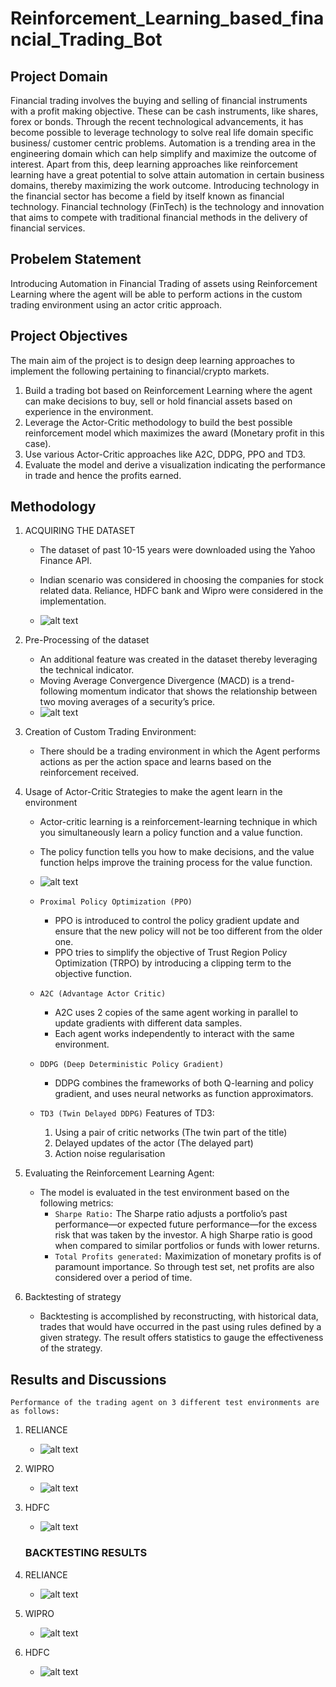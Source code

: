 # Reinforcement_Learning_based_financial_Trading_Bot

## Project Domain

Financial trading involves the buying and selling of financial instruments with a profit making objective. These can be cash instruments, like shares, forex or bonds. Through the recent technological advancements, it has become possible to leverage technology to solve real life domain specific business/ customer centric problems. Automation is a trending area in the engineering domain which can help simplify and maximize the outcome of interest. Apart from this, deep learning approaches like reinforcement learning have a great potential to solve attain automation in certain business domains, thereby maximizing the work outcome. Introducing technology in the financial sector has become a field by itself known as financial technology. Financial technology (FinTech) is the technology and innovation that aims to compete with traditional financial methods in the delivery of financial services.

## Probelem Statement

Introducing Automation in Financial Trading of assets using Reinforcement Learning where the agent will be able to perform actions in the custom trading environment using an actor critic approach.

## Project Objectives

The main aim of the project is to design deep learning approaches to implement the following pertaining to financial/crypto markets.

1. Build a trading bot based on Reinforcement Learning where the agent can make decisions to buy, sell or hold financial assets based on experience in the environment.
2. Leverage the Actor-Critic methodology to build the best possible reinforcement model which maximizes the award (Monetary profit in this case).
3. Use various Actor-Critic approaches like A2C, DDPG, PPO and TD3.
4. Evaluate the model and derive a visualization indicating the performance in trade and hence the profits earned.

## Methodology

1. ACQUIRING THE DATASET

   - The dataset of past 10-15 years were downloaded using the Yahoo Finance API.
   - Indian scenario was considered in choosing the companies for stock related data. Reliance, HDFC bank and Wipro were considered in the implementation.

   - ![alt text](https://github.com/yatinsatija/Reinforcement_Learning_based_financial_Trading_Bot/blob/main/ResultsImages/dataset.png)

2. Pre-Processing of the dataset

   - An additional feature was created in the dataset thereby leveraging the technical indicator.
   - Moving Average Convergence Divergence (MACD) is a trend-following momentum indicator that shows the relationship between two moving averages of a security’s price.
   - ![alt text](https://github.com/yatinsatija/Reinforcement_Learning_based_financial_Trading_Bot/blob/main/ResultsImages/processedDataset.png)

3. Creation of Custom Trading Environment:
   - There should be a trading environment in which the Agent performs actions as per the action space and learns based on the reinforcement received.
4. Usage of Actor-Critic Strategies to make the agent learn in the environment

   - Actor-critic learning is a reinforcement-learning technique in which you simultaneously learn a policy function and a value function.
   - The policy function tells you how to make decisions, and the value function helps improve the training process for the value function.

   - ![alt text](https://github.com/yatinsatija/Reinforcement_Learning_based_financial_Trading_Bot/blob/main/ResultsImages/RL.png)

   - `Proximal Policy Optimization (PPO)`

     - PPO is introduced to control the policy gradient update and ensure that the new policy will not be too different from the older one.
     - PPO tries to simplify the objective of Trust Region Policy Optimization (TRPO) by introducing a clipping term to the objective function.

   - `A2C (Advantage Actor Critic)`

     - A2C uses 2 copies of the same agent working in parallel to update gradients with different data samples.
     - Each agent works independently to interact with the same environment.

   - `DDPG (Deep Deterministic Policy Gradient)`

     - DDPG combines the frameworks of both Q-learning and policy gradient, and uses neural networks as function approximators.

   - `TD3 (Twin Delayed DDPG)`
     Features of TD3:
     1. Using a pair of critic networks (The twin part of the title)
     2. Delayed updates of the actor (The delayed part)
     3. Action noise regularisation

5. Evaluating the Reinforcement Learning Agent:

   - The model is evaluated in the test environment based on the following metrics:
     - `Sharpe Ratio:` The Sharpe ratio adjusts a portfolio’s past performance—or expected future performance—for the excess risk that was taken by the investor. A high Sharpe ratio is good when compared to similar portfolios or funds with lower returns.
     - `Total Profits generated:` Maximization of monetary profits is of paramount importance. So through test set, net profits are also considered over a period of time.

6. Backtesting of strategy
   - Backtesting is accomplished by reconstructing, with historical data, trades that would have occurred in the past using rules defined by a given strategy. The result offers statistics to gauge the effectiveness of the strategy.

## Results and Discussions

    Performance of the trading agent on 3 different test environments are as follows:

1. RELIANCE<br/>

   - ![alt text](https://github.com/yatinsatija/Reinforcement_Learning_based_financial_Trading_Bot/blob/main/ResultsImages/reliance.png)

2. WIPRO<br/>

   - ![alt text](https://github.com/yatinsatija/Reinforcement_Learning_based_financial_Trading_Bot/blob/main/ResultsImages/Wipro.png)

3. HDFC<br/>

   - ![alt text](https://github.com/yatinsatija/Reinforcement_Learning_based_financial_Trading_Bot/blob/main/ResultsImages/HDFC.png)

   ### BACKTESTING RESULTS

4. RELIANCE<br/>

   - ![alt text](https://github.com/yatinsatija/Reinforcement_Learning_based_financial_Trading_Bot/blob/main/ResultsImages/relianceB.png)

5. WIPRO<br/>

   - ![alt text](https://github.com/yatinsatija/Reinforcement_Learning_based_financial_Trading_Bot/blob/main/ResultsImages/wiproB.png)

6. HDFC<br/>
   - ![alt text](https://github.com/yatinsatija/Reinforcement_Learning_based_financial_Trading_Bot/blob/main/ResultsImages/HDFCb.png)
